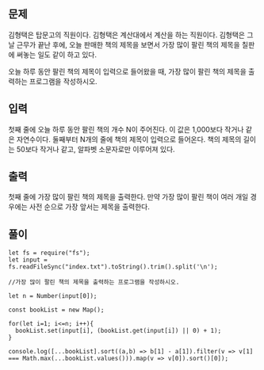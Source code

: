 ## 문제

김형택은 탑문고의 직원이다. 김형택은 계산대에서 계산을 하는 직원이다. 김형택은 그날 근무가 끝난 후에, 오늘 판매한 책의 제목을 보면서 가장 많이 팔린 책의 제목을 칠판에 써놓는 일도 같이 하고 있다.

오늘 하루 동안 팔린 책의 제목이 입력으로 들어왔을 때, 가장 많이 팔린 책의 제목을 출력하는 프로그램을 작성하시오.

## 입력

첫째 줄에 오늘 하루 동안 팔린 책의 개수 N이 주어진다. 이 값은 1,000보다 작거나 같은 자연수이다. 둘째부터 N개의 줄에 책의 제목이 입력으로 들어온다. 책의 제목의 길이는 50보다 작거나 같고, 알파벳 소문자로만 이루어져 있다.

## 출력

첫째 줄에 가장 많이 팔린 책의 제목을 출력한다. 만약 가장 많이 팔린 책이 여러 개일 경우에는 사전 순으로 가장 앞서는 제목을 출력한다.

## 풀이

```
let fs = require("fs");
let input = fs.readFileSync("index.txt").toString().trim().split('\n');

//가장 많이 팔린 책의 제목을 출력하는 프로그램을 작성하시오.

let n = Number(input[0]);

const bookList = new Map();

for(let i=1; i<=n; i++){
  bookList.set(input[i], (bookList.get(input[i]) || 0) + 1);
}

console.log([...bookList].sort((a,b) => b[1] - a[1]).filter(v => v[1] === Math.max(...bookList.values())).map(v => v[0]).sort()[0]);
```

